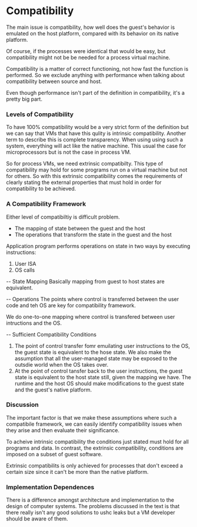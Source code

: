 # Compatibility

The main issue is compatibility, how well does the guest's behavior is emulated on the host platform, compared with its behavior on its native platform. 

Of course, if the processes were identical that would be easy, but compatibility might not be be needed for a process virtual machine. 

Compatibility is a matter of correct functioning, not how fast the function is performed. So we exclude anything with performance when talking about compatibility between source and host. 

Even though performance isn't part of the definition in compatibility, it's a pretty big part. 

### Levels of Compatibility

To have 100% compatibility would be a very strict form of the definition but we can say that VMs that have this qulity is intrinsic compatibility. Another term to describe this is complete transparency. When using using such a system, everything will act like the native machine. This usual the case for microprocessors but is not the case in process VM. 

So for process VMs, we need extrinsic compatibilty. This type of compatibility may hold for some programs run on a virtual machine but not for others. So with this extrinsic compatibility comes the requirements of clearly stating the external properties that must hold in order for compatibility to be achieved. 

### A Compatibility Framework 

Either level of compatibiltiy is difficult problem. 

* The mapping of state between the guest and the host 
* The operations that transform the state in the guest and the host 

Application program performs operations on state in two ways by executing instructions: 
1) User ISA 
2) OS calls 

-- State Mapping 
Basically mapping from guest to host states are equivalent.

-- Operations 
The points where control is transferred between the user code and teh OS are key for compatibility framework. 

We do one-to-one mapping where control is transfered between user intructions and the OS. 

-- Sufficient Compatibility Conditions 
1) The point of control transfer fomr emuilating user instructions to the OS, the guest state is equivalent to the hose state. We also make the assumption that all the user-managed state may be exposed to the outsdie world when the OS takes over.  
2) At the point of control tansfer back to the user instructions, the guest state is equivalent to the host state still, given the mapping we have. The runtime and the host OS should make modifications to the guest state and the guest's native platform. 

### Discussion 
The important factor is that we make these assumptions where such a compatibile framework, we can easily identify compatibility issues when they arise and then evaluate their significance. 

To acheive intrinsic compatibility the conditions just stated must hold for all programs and data. In contrast, the extrinsic compatibility, conditions are imposed on a subset of guest software. 

Extrinsic compatibilits is only achieved for processes that don't exceed a certain size since it can't be more than the native platform. 

### Implementation Dependences
There is a difference amongst architecture and implementation to the design of computer systems. The problems discussed in the text is that there really isn't any good solutions to ushc leaks but a VM developer should be aware of them. 







